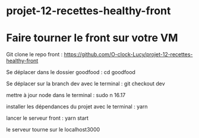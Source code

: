 # projet-12-recettes-healthy-front

# Faire tourner le front sur votre VM

Git clone le repo front : https://github.com/O-clock-Lucy/projet-12-recettes-healthy-front

Se déplacer dans le dossier goodfood : cd goodfood

Se déplacer sur la branch dev avec le terminal : git checkout dev

mettre à jour node dans le terminal : sudo n 16.17

installer les dépendances du projet avec le terminal : yarn

lancer le serveur front : yarn start

le serveur tourne sur le localhost3000
